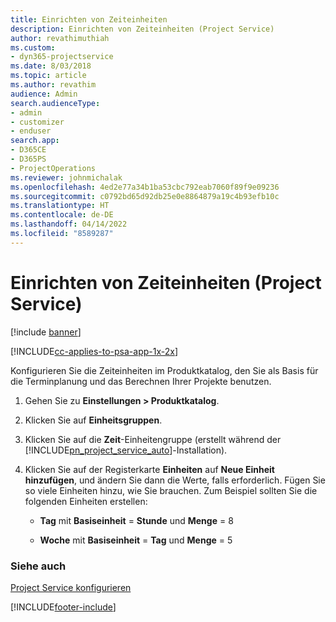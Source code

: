 ```yaml
---
title: Einrichten von Zeiteinheiten
description: Einrichten von Zeiteinheiten (Project Service)
author: revathimuthiah
ms.custom:
- dyn365-projectservice
ms.date: 8/03/2018
ms.topic: article
ms.author: revathim
audience: Admin
search.audienceType:
- admin
- customizer
- enduser
search.app:
- D365CE
- D365PS
- ProjectOperations
ms.reviewer: johnmichalak
ms.openlocfilehash: 4ed2e77a34b1ba53cbc792eab7060f89f9e09236
ms.sourcegitcommit: c0792bd65d92db25e0e8864879a19c4b93efb10c
ms.translationtype: HT
ms.contentlocale: de-DE
ms.lasthandoff: 04/14/2022
ms.locfileid: "8589287"
---
```

# <a name="set-up-time-units-project-service"></a>Einrichten von Zeiteinheiten (Project Service)

[!include [banner](../includes/psa-now-project-operations.md)]

[!INCLUDE[cc-applies-to-psa-app-1x-2x](../includes/cc-applies-to-psa-app-1x-2x.md)]

Konfigurieren Sie die Zeiteinheiten im Produktkatalog, den Sie als Basis für die Terminplanung und das Berechnen Ihrer Projekte benutzen.  
  
1. Gehen Sie zu **Einstellungen > Produktkatalog**.  
  
2. Klicken Sie auf **Einheitsgruppen**.  
  
3. Klicken Sie auf die **Zeit**-Einheitengruppe (erstellt während der [!INCLUDE[pn_project_service_auto](../includes/pn-project-service-auto.md)]-Installation).  
  
4. Klicken Sie auf der Registerkarte **Einheiten** auf **Neue Einheit hinzufügen**, und ändern Sie dann die Werte, falls erforderlich. Fügen Sie so viele Einheiten hinzu, wie Sie brauchen. Zum Beispiel sollten Sie die folgenden Einheiten erstellen:  
  
   - **Tag** mit **Basiseinheit** = **Stunde** und **Menge** = 8  
  
   - **Woche** mit **Basiseinheit** = **Tag** und **Menge** = 5  
  
### <a name="see-also"></a>Siehe auch  
 [Project Service konfigurieren](../psa/configure.md)


[!INCLUDE[footer-include](../includes/footer-banner.md)]

